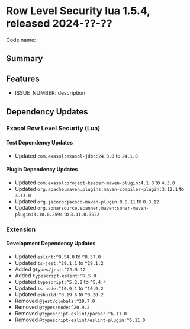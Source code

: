 # Row Level Security lua 1.5.4, released 2024-??-??

Code name:

## Summary

## Features

* ISSUE_NUMBER: description

## Dependency Updates

### Exasol Row Level Security (Lua)

#### Test Dependency Updates

* Updated `com.exasol:exasol-jdbc:24.0.0` to `24.1.0`

#### Plugin Dependency Updates

* Updated `com.exasol:project-keeper-maven-plugin:4.1.0` to `4.3.0`
* Updated `org.apache.maven.plugins:maven-compiler-plugin:3.12.1` to `3.13.0`
* Updated `org.jacoco:jacoco-maven-plugin:0.8.11` to `0.8.12`
* Updated `org.sonarsource.scanner.maven:sonar-maven-plugin:3.10.0.2594` to `3.11.0.3922`

### Extension

#### Development Dependency Updates

* Updated `eslint:^8.54.0` to `^8.57.0`
* Updated `ts-jest:^29.1.1` to `^29.1.2`
* Added `@types/jest:^29.5.12`
* Added `typescript-eslint:^7.5.0`
* Updated `typescript:^5.2.2` to `^5.4.4`
* Updated `ts-node:^10.9.1` to `^10.9.2`
* Updated `esbuild:^0.19.6` to `^0.20.2`
* Removed `@jest/globals:^29.7.0`
* Removed `@types/node:^20.9.2`
* Removed `@typescript-eslint/parser:^6.11.0`
* Removed `@typescript-eslint/eslint-plugin:^6.11.0`
